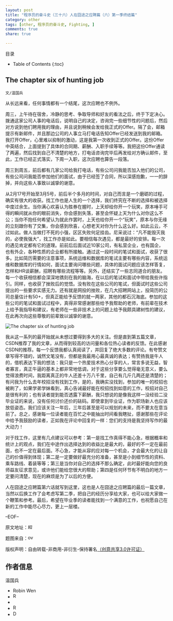 ```yaml
---
layout: post
title: "程序员的奋斗史（三十六）人在囧途之应聘篇（六）第一季终结篇"
category: other
tags: [other, 程序员的奋斗史, Fighting, ]
comments: true
share: true

---
```



目录

* Table of Contents
{:toc}

## The chapter six of hunting job ##

`文/温国兵`

从长远来看，任何事情都有一个结尾，这次应聘也不例外。

周三，上午待在宿舍，冷静的思考、争取导师和好友的看法之后，终于下定决心。拨通这家公司人事的电话后，说明自己的决定，咨询完一些细节性的问题后，然后对方说到他们聘用我的理由，并且说到稍候会发给我正式的Offer。隔了会，邮箱提示有新邮件，并且那边公司的人事立马打电话告知Offer已经发送到我的邮箱。我打开Offer，心里难以抑制的激动，这是我第一次收到正式的Offer。这份Offer中英结合，上面提到了具体的合同期、薪酬、入职手续等等。我把这份Offer通读了两遍，然后找到自己不清楚的地方，打电话咨询完毕后再发给对方确认邮件，至此，工作已经正式落实，下周一入职，这次应聘也算告一段落。

周三到周五，前后都有几家公司给我打电话，有些公司问我能否加入他们的公司，有些公司问我能否参加他们的面试，由于已经签了合同，所以深感抱歉，一一的辞掉，并向这些人事致以诚挚的谢意。

从2月17号开始至3月5号，前后半个多月的时间，对自己而言是一个磨砺的过程，确实有很大的收获。找工作也是人生的一个选择，我们终究在不断的选择和被选择中度过余生。当你满心欢喜认为胜券在握时，上天却给你开一个玩笑，原本唾手可得的瞬间就从你的眼前消失，你会感到失落，甚至会怀疑上天为什么对你这么不公；当你不抱任何希望认为就此作罢时，上天也给你开一个“玩笑”，原本与你无缘的立刻跟你有了交集，你会感到欣喜，心想老天对你为什么这么好。如此云云，不过如此。做人当做打不死的小强，区区失败何足挂齿。尼采说过：“凡不能毁灭我的，必使我强大”，找工作亦是如此。要相信每次遇见，都是最好的安排。每一次的遇见肯定都有它的道理。前前后后面试近10家公司，有私营企业，也有国企，也有外企，各种性质的企业都有所接触。通过这一段时间的笔试和面试，收获了很多。比如简历需要的注意事项，系统运维和数据库的笔试主要有哪些内容，系统运维和数据库的行情如何，面试主要询问哪些问题，具体的面试问题应该怎样答复，怎样和HR谈薪酬，招聘有哪些流程等等。另外，还结实了一些志同道合的朋友。每一个收获相信都会深深地镌刻在我的脑海，在以后的笔试和面试中带给我些许指引。同样，也收获了挫败后的觉悟。没有败在这些公司的笔试，但面试时这些公司提出的一些要求实感无力。还有就是网投的挫败，在几大招聘网站上，投简历的公司总量估计有50+，但真正能给予反馈的就一两家，其他的都石沉海底。参加的这些公司的笔试和面试过程中，真得非常感谢那些给予我帮助的老师，有前辈在技术上给予我指导和建议，有老师在一些非技术上的问题上给予我颇具建树性的建议，在此再次向这些尊敬的前辈致以诚挚的谢意。

![The chapter six of hunting job](http://i.imgur.com/xcgJz2Q.jpg)

我从这一系列的最开始就从未想过要得到多大的关注。但是直到第五篇文章，CSDN推荐了我的文章，从而得到较高的访问量和各位热心读者的反馈。在此感谢CSDN的推荐。每一个反馈我都认真阅读了，并回复了绝大多数的评论。有夸赞文章写得不错的，诚然文笔没有，但都是我最用心最真诚的表达；有赞扬我是牛人的，借机表达下我的想法：我只是一个热爱技术热心分享的人，常言多说无益，智者寡言，真正牛逼的基本上都非常地低调，对于这些分享要么觉得毫无意义，要么觉得浪费时间，我距离真正的牛人还差十万八千里，自己有几斤几两还是清楚的；有问我为什么去年校招没有找到工作，是的，我确实没找到，参加的唯一的校招也被刷了，如果学弟学妹看到，真心告诫最好能在校招找到如意的工作，校招对自己是很有利的；也有读者提到能否透露下薪酬，我只想说的是像我这样一没经验二没毕业证的来说，没有任何讨价还价的砝码。即使拿到毕业证，作为职场新人也应该放低姿态。我们应该关注一年后，三年后甚至是可以规划的未来，而不要太在意当前了。总之，感谢每一位读者能在百忙之中能抽出时间看我瞎扯，感谢那些在评论中给予我鼓励的读者，正如我在评论中回复的一样：您们的支持是我坚持写作的最大动力！

对于找工作，这里有几点建议可以参考：第一是找工作真得不能心急，根据概率和统计上的观点，我们在中途作出选择达到的收益比是最大的，最好的不一定在最前面，也不一定在最后面。不心急，才能从容的应对每一个机会，才会最大化的让自己的价值得到体现；第二是一定要做好最充分的准备，甚至是小到细节性的资料、乘车路线、着装等等；第三是当你对自己的选择不那么确定，此时最好能向您的良师益友征求意见，或许他们能给您很大的帮助；第四是任何环节有不明白的地方一定要问清楚，现在的麻烦是为了以后的方便。

人在囧途之应聘篇第六话就写到这里，这也是人在囧途之应聘篇的最后一篇文章，当然以后换工作了会考虑写第二季，把自己的经历分享给大家，也可以给大家做一个鞭策和参考。最后，希望在毕业季的读者能找到一个满意的工作，也祝愿自己在新的工作中能尽心尽力，更上一层楼。

–EOF–

原文地址：<a href="http://blog.csdn.net/justdb/article/details/20787703" target="_blank"><img src="http://i.imgur.com/BROigUO.jpg" title="程序员的奋斗史（三十六）人在囧途之应聘篇（六）第一季终结篇" height="16px" width="16px" border="0" alt="程序员的奋斗史（三十六）人在囧途之应聘篇（六）第一季终结篇" /></a>

题图来自：<a href="http://overcomingsocialanxiety.com/job-interview-tips-for-social-anxiety/" target="_blank"><img src="http://i.imgur.com/HSNv7Q6.png" title="overcomingsocialanxiety" height="16px" width="16px" border="0" alt="overcomingsocialanxiety" /></a>

版权声明：自由转载-非商用-非衍生-保持署名<a href="http://creativecommons.org/licenses/by-nc-nd/3.0/deed.zh" target="_blank">（创意共享3.0许可证）</a>

## 作者信息 ##

温国兵

* Robin Wen
* <a href="mailto:dbarobinwen@gmail.com"><img src="http://i.imgur.com/7yOaC7C.png" title="Robin's Gmail" border="0" height="16px" width="16px" alt="Robin's Gmail" /></a>
* <a href="https://github.com/dbarobin" target="_blank"><i class="fa fa-github"></i></a>
* <a href="https://dbarobin.github.io/" target="_blank"><img src="http://i.imgur.com/dEfMkyt.jpg" title="Robin's Blog" border="0" alt="Robin's Blog" height="16px" width="16px" /></a>
* <a href="http://blog.csdn.net/justdb" target="_blank"><img src="http://i.imgur.com/BROigUO.jpg" title="DBA@Robin's CSDN" height="16px" width="16px" border="0" alt="DBA@Robin's CSDN" /></a>